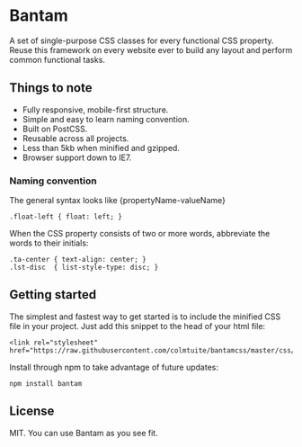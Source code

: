 # Bantam

A set of single-purpose CSS classes for every functional CSS property. Reuse this framework on every website ever to build any layout and perform common functional tasks.

## Things to note

- Fully responsive, mobile-first structure.
- Simple and easy to learn naming convention.
- Built on PostCSS.
- Reusable across all projects.
- Less than 5kb when minified and gzipped.
- Browser support down to IE7.

### Naming convention

The general syntax looks like {propertyName-valueName}

    .float-left { float: left; }

When the CSS property consists of two or more words, abbreviate the words to their initials:

    .ta-center { text-align: center; }
    .lst-disc  { list-style-type: disc; }

## Getting started

The simplest and fastest way to get started is to include the minified CSS file in your project. Just add this snippet to the head of your html file:

    <link rel="stylesheet" href="https://raw.githubusercontent.com/colmtuite/bantamcss/master/css/bantam.min.css">

Install through npm to take advantage of future updates:

    npm install bantam

## License

MIT. You can use Bantam as you see fit.

